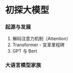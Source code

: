 # 初探大模型
### 起源与发展
1. 解码注意力机制（Attention）
2. Transformer - 变革里程碑
3. GPT 与 Bert
### 大语言模型家族

<!--stackedit_data:
eyJoaXN0b3J5IjpbLTEyMzcxNjQ2NzcsLTk3NTQ4Mjc1MywtOT
AzOTk1MzkzLDg0NjY1MzM1MV19
-->